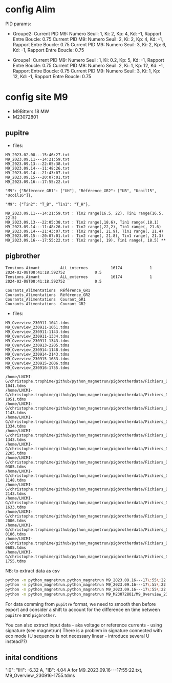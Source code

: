 # config Alim

PID params:
* Groupe2:
Current PID M9: Numero Seuil: 1, Ki: 2, Kp: 4, Kd: -1, Rapport Entre Boucle: 0.75
Current PID M9: Numero Seuil: 2, Ki: 2, Kp: 4, Kd: -1, Rapport Entre Boucle: 0.75
Current PID M9: Numero Seuil: 3, Ki: 2, Kp: 6, Kd: -1, Rapport Entre Boucle: 0.75

* Groupe1:
Current PID M9: Numero Seuil: 1, Ki: 0.2, Kp: 5, Kd: -1, Rapport Entre Boucle: 0.75
Current PID M9: Numero Seuil: 2, Ki: 1, Kp: 12, Kd: -1, Rapport Entre Boucle: 0.75
Current PID M9: Numero Seuil: 3, Ki: 1, Kp: 12, Kd: -1, Rapport Entre Boucle: 0.75

# config site M9

* M9Bitters 18 MW
* M23072801

## pupitre

* files:

```
M9_2023.02.08---15:46:27.txt
M9_2023.09.11---14:21:59.txt
M9_2023.09.13---22:05:38.txt
M9_2023.09.14---11:48:26.txt
M9_2023.09.14---21:43:07.txt
M9_2023.09.15---20:07:01.txt
M9_2023.09.16---17:55:22.txt
```

```
"M9": {"Référence_GR1": ["UH"], "Référence_GR2": ["UB", "Ucoil15", "Ucoil16"]},
```

```
"M9": {"Tin2": "T_B", "Tin1": "T_H"},
```

```
M9_2023.09.11---14:21:59.txt : Tin2 range(16.5, 22), Tin1 range(16.5, 22.5)
M9_2023.09.13---22:05:38.txt : Tin2 range(,18.6), Tin1 range(,18.1)
M9_2023.09.14---11:48:26.txt : Tin2 range(,22,2), Tin1 range(, 21.6)
M9_2023.09.14---21:43:07.txt : Tin2 range(, 21.9), Tin1 range(, 21.4)
M9_2023.09.15---20:07:01.txt : Tin2 range(, 21.8), Tin1 range(, 21.3)
M9_2023.09.16---17:55:22.txt : Tin2 range(, 19), Tin1 range(, 18.5) ** 
```


## pigbrother

```
Tensions_Aimant         ALL_internes          16174            1  2024-02-08T08:41:18.592752             0.5
Tensions_Aimant         ALL_externes          16174            1  2024-02-08T08:41:18.592752             0.5
```

```
Courants_Alimentations  Référence_GR1
Courants_Alimentations  Référence_GR2
Courants_Alimentations  Courant_GR1
Courants_Alimentations  Courant_GR2
```

* files:

```
M9_Overview_230911-1041.tdms
M9_Overview_230911-1051.tdms
M9_Overview_230911-1143.tdms
M9_Overview_230911-1334.tdms
M9_Overview_230911-1343.tdms
M9_Overview_230913-2205.tdms
M9_Overview_230914-1148.tdms
M9_Overview_230914-2143.tdms
M9_Overview_230915-1633.tdms
M9_Overview_230915-2006.tdms
M9_Overview_230916-1755.tdms
```

```
/home/LNCMI-G/christophe.trophime/github/python_magnetrun/pigbrotherdata/Fichiers_Data/M9/Fichiers_Archive/M9_Archive_230911-1041.tdms
/home/LNCMI-G/christophe.trophime/github/python_magnetrun/pigbrotherdata/Fichiers_Data/M9/Fichiers_Archive/M9_Archive_230911-1051.tdms
/home/LNCMI-G/christophe.trophime/github/python_magnetrun/pigbrotherdata/Fichiers_Data/M9/Fichiers_Archive/M9_Archive_230911-1143.tdms
/home/LNCMI-G/christophe.trophime/github/python_magnetrun/pigbrotherdata/Fichiers_Data/M9/Fichiers_Archive/M9_Archive_230911-1334.tdms
/home/LNCMI-G/christophe.trophime/github/python_magnetrun/pigbrotherdata/Fichiers_Data/M9/Fichiers_Archive/M9_Archive_230911-1343.tdms
/home/LNCMI-G/christophe.trophime/github/python_magnetrun/pigbrotherdata/Fichiers_Data/M9/Fichiers_Archive/M9_Archive_230913-2205.tdms
/home/LNCMI-G/christophe.trophime/github/python_magnetrun/pigbrotherdata/Fichiers_Data/M9/Fichiers_Archive/M9_Archive_230914-0305.tdms
/home/LNCMI-G/christophe.trophime/github/python_magnetrun/pigbrotherdata/Fichiers_Data/M9/Fichiers_Archive/M9_Archive_230914-1148.tdms
/home/LNCMI-G/christophe.trophime/github/python_magnetrun/pigbrotherdata/Fichiers_Data/M9/Fichiers_Archive/M9_Archive_230914-2143.tdms
/home/LNCMI-G/christophe.trophime/github/python_magnetrun/pigbrotherdata/Fichiers_Data/M9/Fichiers_Archive/M9_Archive_230915-1633.tdms
/home/LNCMI-G/christophe.trophime/github/python_magnetrun/pigbrotherdata/Fichiers_Data/M9/Fichiers_Archive/M9_Archive_230915-2006.tdms
/home/LNCMI-G/christophe.trophime/github/python_magnetrun/pigbrotherdata/Fichiers_Data/M9/Fichiers_Archive/M9_Archive_230916-0106.tdms
/home/LNCMI-G/christophe.trophime/github/python_magnetrun/pigbrotherdata/Fichiers_Data/M9/Fichiers_Archive/M9_Archive_230916-0605.tdms
/home/LNCMI-G/christophe.trophime/github/python_magnetrun/pigbrotherdata/Fichiers_Data/M9/Fichiers_Archive/M9_Archive_230916-1755.tdms
```

NB: to extract data as csv

```bash
python -m python_magnetrun.python_magnetrun M9_2023.09.16---17\:55\:22.txt select --output_key UH UB TinH TinB FlowH FlowB teb debitbrut
python -m python_magnetrun.python_magnetrun M9_2023.09.16---17\:55\:22.txt select --output_key TinH
python -m python_magnetrun.python_magnetrun M9_2023.09.16---17\:55\:22.txt select --output_key TinB
python -m python_magnetrun.python_magnetrun M9_M23072801/M9_Overview_230916-1755.tdms select --output_key Courants_Alimentations/Courant_GR1 Courants_Alimentations/Courant_GR2 
```

For data comming from `pupitre` format, we need to smooth then before export and consider a shift to account for the difference en time between `pupitre` and `pigbrother`.

You can also extract input data - aka voltage or reference currents - using signature (see magnetrun)
There is a problem in signature connected with eco mode (U sequence is not necessary linear - introduce several U instead??)

## inital conditions

"i0": "IH": -6.32 A, "IB": 4.04 A for M9_2023.09.16---17:55:22.txt, M9_Overview_230916-1755.tdms
